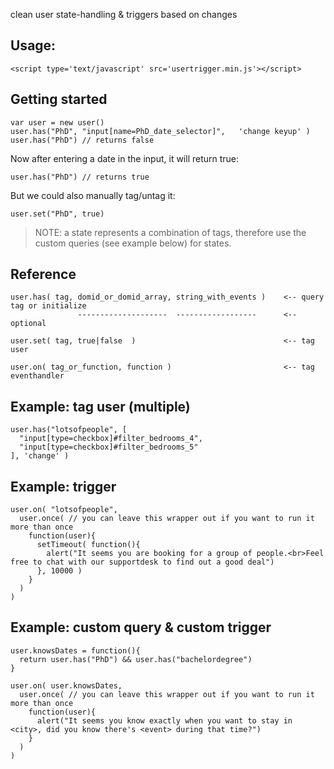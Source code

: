 clean user state-handling & triggers based on changes

## Usage:

    <script type='text/javascript' src='usertrigger.min.js'></script>

## Getting started 

    var user = new user()
    user.has("PhD", "input[name=PhD_date_selector]",   'change keyup' )
    user.has("PhD") // returns false

Now after entering a date in the input, it will return true:
    
    user.has("PhD") // returns true

But we could also manually tag/untag it:

    user.set("PhD", true)

> NOTE: a state represents a combination of tags, therefore use the custom queries (see example below) for states.

## Reference

    user.has( tag, domid_or_domid_array, string_with_events )    <-- query tag or initialize
                   --------------------  ------------------      <-- optional

    user.set( tag, true|false  )                                 <-- tag user

    user.on( tag_or_function, function )                         <-- tag eventhandler

## Example: tag user (multiple)

    user.has("lotsofpeople", [
      "input[type=checkbox]#filter_bedrooms_4", 
      "input[type=checkbox]#filter_bedrooms_5" 
    ], 'change' )

## Example: trigger 

    user.on( "lotsofpeople", 
      user.once( // you can leave this wrapper out if you want to run it more than once 
        function(user){
          setTimeout( function(){ 
            alert("It seems you are booking for a group of people.<br>Feel free to chat with our supportdesk to find out a good deal")
          }, 10000 )
        }
      )
    )

## Example: custom query & custom trigger

    user.knowsDates = function(){ 
      return user.has("PhD") && user.has("bachelordegree") 
    }

    user.on( user.knowsDates, 
      user.once( // you can leave this wrapper out if you want to run it more than once 
        function(user){
          alert("It seems you know exactly when you want to stay in <city>, did you know there's <event> during that time?")
        }
      )
    )


